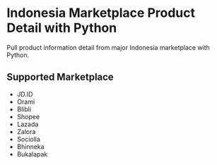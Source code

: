 # Indonesia Marketplace Product Detail with Python
Pull product information detail from major Indonesia marketplace with Python.

## Supported Marketplace
* JD.ID
* Orami
* Blibli
* Shopee
* Lazada
* Zalora
* Sociolla
* Bhinneka
* Bukalapak
